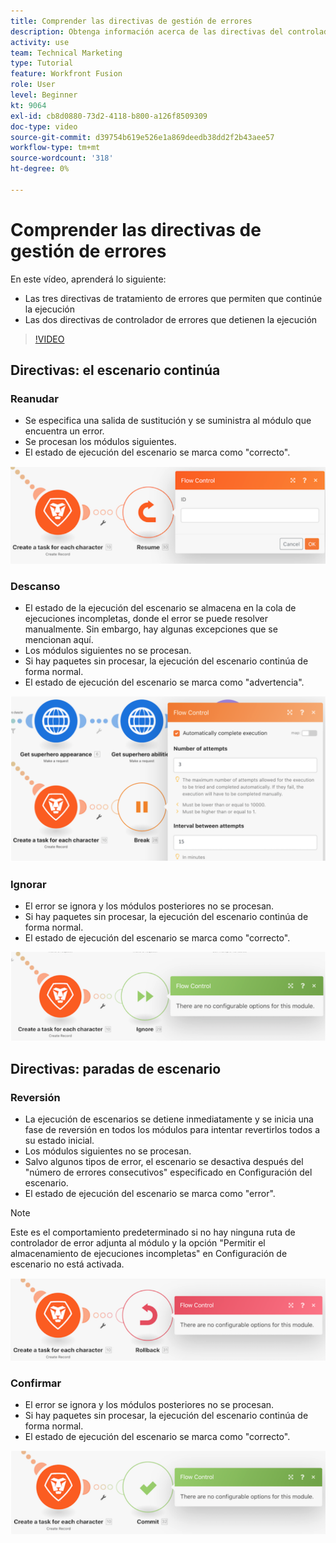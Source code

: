 ```yaml
---
title: Comprender las directivas de gestión de errores
description: Obtenga información acerca de las directivas del controlador de errores que permiten que continúe la ejecución y las que detienen la ejecución, en [!DNL Adobe Workfront Fusion].
activity: use
team: Technical Marketing
type: Tutorial
feature: Workfront Fusion
role: User
level: Beginner
kt: 9064
exl-id: cb8d0880-73d2-4118-b800-a126f8509309
doc-type: video
source-git-commit: d39754b619e526e1a869deedb38dd2f2b43aee57
workflow-type: tm+mt
source-wordcount: '318'
ht-degree: 0%

---
```


# Comprender las directivas de gestión de errores

En este vídeo, aprenderá lo siguiente:

* Las tres directivas de tratamiento de errores que permiten que continúe la ejecución
* Las dos directivas de controlador de errores que detienen la ejecución

>[!VIDEO](https://video.tv.adobe.com/v/335305/?quality=12)

## Directivas: el escenario continúa

### Reanudar

* Se especifica una salida de sustitución y se suministra al módulo que encuentra un error.
* Se procesan los módulos siguientes.
* El estado de ejecución del escenario se marca como &quot;correcto&quot;.

![Imagen de una directiva Resume](assets/troubleshooting-and-error-handling-2.png)

### Descanso

* El estado de la ejecución del escenario se almacena en la cola de ejecuciones incompletas, donde el error se puede resolver manualmente. Sin embargo, hay algunas excepciones que se mencionan aquí.
* Los módulos siguientes no se procesan.
* Si hay paquetes sin procesar, la ejecución del escenario continúa de forma normal.
* El estado de ejecución del escenario se marca como &quot;advertencia&quot;.

![Imagen de una directiva Break](assets/troubleshooting-and-error-handling-3.png)

### Ignorar

* El error se ignora y los módulos posteriores no se procesan.
* Si hay paquetes sin procesar, la ejecución del escenario continúa de forma normal.
* El estado de ejecución del escenario se marca como &quot;correcto&quot;.

![Imagen de una directiva Ignore](assets/troubleshooting-and-error-handling-4.png)

## Directivas: paradas de escenario

### Reversión

* La ejecución de escenarios se detiene inmediatamente y se inicia una fase de reversión en todos los módulos para intentar revertirlos todos a su estado inicial.
* Los módulos siguientes no se procesan.
* Salvo algunos tipos de error, el escenario se desactiva después del &quot;número de errores consecutivos&quot; especificado en Configuración del escenario.
* El estado de ejecución del escenario se marca como &quot;error&quot;.

>[!NOTE]
>
>Este es el comportamiento predeterminado si no hay ninguna ruta de controlador de error adjunta al módulo y la opción &quot;Permitir el almacenamiento de ejecuciones incompletas&quot; en Configuración de escenario no está activada.

![Imagen de una directiva Rollback](assets/troubleshooting-and-error-handling-5.png)

### Confirmar

* El error se ignora y los módulos posteriores no se procesan.
* Si hay paquetes sin procesar, la ejecución del escenario continúa de forma normal.
* El estado de ejecución del escenario se marca como &quot;correcto&quot;.

![Imagen de una directiva Commit](assets/troubleshooting-and-error-handling-6.png)
